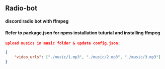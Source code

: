 ## Radio-bot

#### discord radio bot with ffmpeg

#### Refer to package.json for npms installation tuturial and installing ffmpeg

```json
upload musics in music folder & update config.json:

{
    "video_urls": ["./music/1.mp3", "./music/2.mp3", "./music/3.mp3"]
}
```
